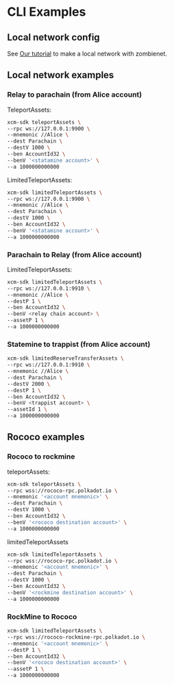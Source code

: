 CLI Examples
====

## Local network config

See <a href="./src/examples/local-network/readme.md">Our tutorial</a> to make a local network with zombienet.

## Local network examples

### Relay to parachain (from Alice account)

TeleportAssets:
```sh
xcm-sdk teleportAssets \
--rpc ws://127.0.0.1:9900 \
--mnemonic //Alice \
--dest Parachain \
--destV 1000 \
--ben AccountId32 \
--benV '<statamine account>' \
--a 1000000000000
```

LimitedTeleportAssets:
```sh
xcm-sdk limitedTeleportAssets \
--rpc ws://127.0.0.1:9900 \
--mnemonic //Alice \
--dest Parachain \
--destV 1000 \
--ben AccountId32 \
--benV '<statamine account>' \
--a 1000000000000
```

### Parachain to Relay (from Alice account)

LimitedTeleportAssets:
```sh
xcm-sdk limitedTeleportAssets \
--rpc ws://127.0.0.1:9910 \
--mnemonic //Alice \
--destP 1 \
--ben AccountId32 \
--benV <relay chain account> \
--assetP 1 \
--a 1000000000000
```
### Statemine to trappist (from Alice account)

```sh
xcm-sdk limitedReserveTransferAssets \
--rpc ws://127.0.0.1:9910 \
--mnemonic //Alice \
--dest Parachain \
--destV 2000 \
--destP 1 \
--ben AccountId32 \
--benV <trappist account> \
--assetId 1 \
--a 1000000000000
```


## Rococo examples

### Rococo to rockmine

teleportAssets:
```sh
xcm-sdk teleportAssets \
--rpc wss://rococo-rpc.polkadot.io \
--mnemonic '<account mnemonic>' \
--dest Parachain \
--destV 1000 \
--ben AccountId32 \
--benV '<rococo destination account>' \
--a 1000000000000
```

limitedTeleportAssets
```sh
xcm-sdk limitedTeleportAssets \
--rpc wss://rococo-rpc.polkadot.io \
--mnemonic '<account mnemonic>' \
--dest Parachain \
--destV 1000 \
--ben AccountId32 \
--benV '<rockmine destination account>' \
--a 1000000000000
```

### RockMine to Rococo

```sh
xcm-sdk limitedTeleportAssets \
--rpc wss://rococo-rockmine-rpc.polkadot.io \
--mnemonic '<account mnemonic>' \
--destP 1 \
--ben AccountId32 \
--benV '<rococo destination account>' \
--assetP 1 \
--a 1000000000000
```
